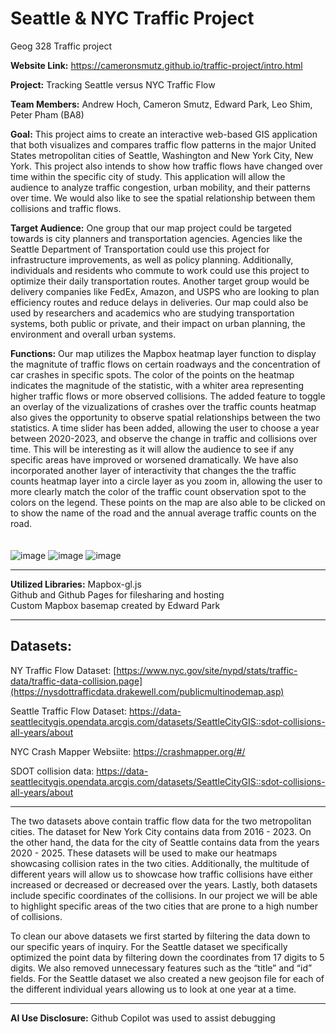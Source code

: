# Seattle & NYC Traffic Project
Geog 328 Traffic project

**Website Link:** https://cameronsmutz.github.io/traffic-project/intro.html

**Project:** Tracking Seattle versus NYC Traffic Flow

**Team Members:** Andrew Hoch, Cameron Smutz, Edward Park, Leo Shim, Peter Pham (BA8) 

 

**Goal:** This project aims to create an interactive web-based GIS application that both visualizes and compares traffic flow patterns in the major United States metropolitan cities of Seattle, Washington and New York City, New York. This project also intends to show how traffic flows have changed over time within the specific city of study. This application will allow the audience to analyze traffic congestion, urban mobility, and their patterns over time. We would also like to see the spatial relationship between them collisions and traffic flows.

**Target Audience:**  One group that our map project could be targeted towards is city planners and transportation agencies. Agencies like the Seattle Department of Transportation could use this project for infrastructure improvements, as well as policy planning. Additionally, individuals and residents who commute to work could use this project to optimize their daily transportation routes. Another target group would be delivery companies like FedEx, Amazon, and USPS who are looking to plan efficiency routes and reduce delays in deliveries. Our map could also be used by researchers and academics who are studying transportation systems, both public or private, and their impact on urban planning, the environment and overall urban systems. 

**Functions:** Our map utilizes the Mapbox heatmap layer function to display the magnitute of traffic flows on certain roadways and the concentration of car crashes in specific spots. The color of the points on the heatmap indicates the magnitude of the statistic, with a whiter area representing higher traffic flows or more observed collisions. The added feature to toggle an overlay of the vizualizations of crashes over the traffic counts heatmap also gives the opportunity to observe spatial relationships between the two statistics. A time slider has been added, allowing the user to choose a year between 2020-2023, and observe the change in traffic and collisions over time. This will be interesting as it will allow the audience to see if any specific areas have improved or worsened dramatically. We have also incorporated another layer of interactivity that changes the the traffic counts heatmap layer into a circle layer as you zoom in, allowing the user to more clearly match the color of the traffic count observation spot to the colors on the legend. These points on the map are also able to be clicked on to show the name of the road and the annual average traffic counts on the road.  
<br>
<br>
![image](https://github.com/user-attachments/assets/8c6b9ed5-86e2-4bf4-9b37-d09695c2afbc)
![image](https://github.com/user-attachments/assets/ec60884f-0add-40c0-beeb-b766b3bccc3e)
![image](https://github.com/user-attachments/assets/9211de99-609e-4e8d-9f1d-439154a730e7)


---

**Utilized Libraries:** 
Mapbox-gl.js  
Github and Github Pages for filesharing and hosting  
Custom Mapbox basemap created by Edward Park

---

## Datasets:

NY Traffic Flow Dataset: [https://www.nyc.gov/site/nypd/stats/traffic-data/traffic-data-collision.page](https://nysdottrafficdata.drakewell.com/publicmultinodemap.asp)

Seattle Traffic Flow Dataset: https://data-seattlecitygis.opendata.arcgis.com/datasets/SeattleCityGIS::sdot-collisions-all-years/about

NYC Crash Mapper Websiite: https://crashmapper.org/#/

SDOT collision data: https://data-seattlecitygis.opendata.arcgis.com/datasets/SeattleCityGIS::sdot-collisions-all-years/about

---

The two datasets above contain traffic flow data for the two metropolitan cities. The dataset for New York City contains data from 2016 - 2023. On the other hand, the data for the city of Seattle contains data from the years 2020 - 2025. These datasets will be used to make our heatmaps showcasing collision rates in the two cities. Additionally, the multitude of different years will allow us to showcase how traffic collisions have either increased or decreased or decreased over the years. Lastly, both datasets include specific coordinates of the collisions. In our project we will be able to highlight specific areas of the two cities that are prone to a high number of collisions. 

To clean our above datasets we first started by filtering the data down to our specific years of inquiry. For the Seattle dataset we specifically optimized the point data by filtering down the coordinates from 17 digits to 5 digits. We also removed unnecessary features such as the “title” and “id” fields. For the Seattle dataset we also created a new geojson file for each of the different individual years allowing us to look at one year at a time. 

---

**AI Use Disclosure:**
Github Copilot was used to assist debugging
